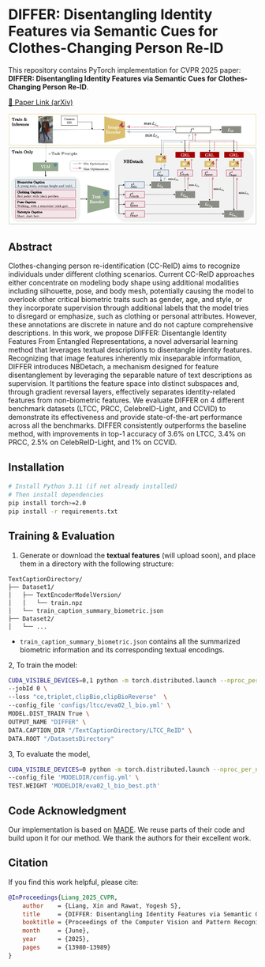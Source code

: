 # DIFFER: Disentangling Identity Features via Semantic Cues for Clothes-Changing Person Re-ID

This repository contains PyTorch implementation for CVPR 2025 paper: **DIFFER: Disentangling Identity Features via Semantic Cues for Clothes-Changing Person Re-ID**.  

[🔗 Paper Link (arXiv)](https://arxiv.org/abs/2503.22912)

![Model Architecture](figure/differ_method.png)

## Abstract

Clothes-changing person re-identification (CC-ReID) aims to recognize individuals under different clothing scenarios. Current CC-ReID approaches either concentrate on modeling body shape using additional modalities including silhouette, pose, and body mesh, potentially causing the model to overlook other critical biometric traits such as gender, age, and style, or they incorporate supervision through additional labels that the model tries to disregard or emphasize, such as clothing or personal attributes. However, these annotations are discrete in nature and do not capture comprehensive descriptions.
In this work, we propose DIFFER: Disentangle Identity Features From Entangled Representations, a novel adversarial learning method that leverages textual descriptions to disentangle identity features. Recognizing that image features inherently mix inseparable information, DIFFER introduces NBDetach, a mechanism designed for feature disentanglement by leveraging the separable nature of text descriptions as supervision. It partitions the feature space into distinct subspaces and, through gradient reversal layers, effectively separates identity-related features from non-biometric features. We evaluate DIFFER on 4 different benchmark datasets (LTCC, PRCC, CelebreID-Light, and CCVID) to demonstrate its effectiveness and provide state-of-the-art performance across all the benchmarks. DIFFER consistently outperforms the baseline method, with improvements in top-1 accuracy of 3.6% on LTCC, 3.4% on PRCC, 2.5% on CelebReID-Light, and 1% on CCVID.


## Installation

```bash
# Install Python 3.11 (if not already installed)
# Then install dependencies
pip install torch>=2.0
pip install -r requirements.txt
````


## Training & Evaluation

1. Generate or download the **textual features** (will upload soon), and place them in a directory with the following structure:

```
TextCaptionDirectory/
├── Dataset1/
│   ├── TextEncoderModelVersion/
│   │   └── train.npz
│   └── train_caption_summary_biometric.json
├── Dataset2/
│   └── ...
```

* `train_caption_summary_biometric.json` contains all the summarized biometric information and its corresponding textual encodings.

2, To train the model:
```bash
CUDA_VISIBLE_DEVICES=0,1 python -m torch.distributed.launch --nproc_per_node=2 --master_port $PORTNUM train.py  \
--jobId 0 \
--loss "ce,triplet,clipBio,clipBioReverse"  \
--config_file 'configs/ltcc/eva02_l_bio.yml' \
MODEL.DIST_TRAIN True \
OUTPUT_NAME "DIFFER" \
DATA.CAPTION_DIR "/TextCaptionDirectory/LTCC_ReID" \
DATA.ROOT "/DatasetsDirectory"
```

3, To evaluate the model,

```bash
CUDA_VISIBLE_DEVICES=0 python -m torch.distributed.launch --nproc_per_node=1 --master_port 6673 test.py \
--config_file 'MODELDIR/config.yml' \
TEST.WEIGHT 'MODELDIR/eva02_l_bio_best.pth' 

```

## Code Acknowledgment

Our implementation is based on [MADE](https://github.com/moon-wh/MADE.git). We reuse parts of their code and build upon it for our method. We thank the authors for their excellent work.

## Citation

If you find this work helpful, please cite:

```bibtex
@InProceedings{Liang_2025_CVPR,
    author    = {Liang, Xin and Rawat, Yogesh S},
    title     = {DIFFER: Disentangling Identity Features via Semantic Cues for Clothes-Changing Person Re-ID},
    booktitle = {Proceedings of the Computer Vision and Pattern Recognition Conference (CVPR)},
    month     = {June},
    year      = {2025},
    pages     = {13980-13989}
}
```